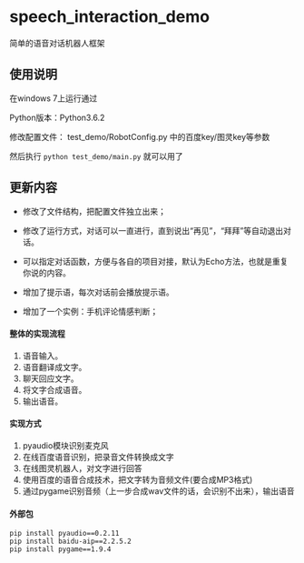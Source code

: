 ﻿# speech_interaction_demo

简单的语音对话机器人框架

## 使用说明


在windows 7上运行通过

Python版本：Python3.6.2

修改配置文件： test_demo/RobotConfig.py 中的百度key/图灵key等参数

然后执行 `python test_demo/main.py` 就可以用了

## 更新内容

* 修改了文件结构，把配置文件独立出来；

* 修改了运行方式，对话可以一直进行，直到说出“再见”，“拜拜”等自动退出对话。

* 可以指定对话函数，方便与各自的项目对接，默认为Echo方法，也就是重复你说的内容。

* 增加了提示语，每次对话前会播放提示语。

* 增加了一个实例：手机评论情感判断；



#### 整体的实现流程

1. 语音输入。
2. 语音翻译成文字。
3. 聊天回应文字。
4. 将文字合成语音。
5. 输出语音。

#### 实现方式

1. pyaudio模块识别麦克风
2. 在线百度语音识别，把录音文件转换成文字
3. 在线图灵机器人，对文字进行回答
4. 使用百度的语音合成技术，把文字转为音频文件(要合成MP3格式)
5. 通过pygame识别音频（上一步合成wav文件的话，会识别不出来），输出语音

#### 外部包
```
pip install pyaudio==0.2.11
pip install baidu-aip==2.2.5.2
pip install pygame==1.9.4
```
